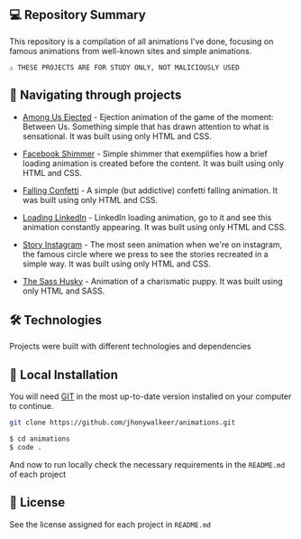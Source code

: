 ## 💻 Repository Summary

This repository is a compilation of all animations I've done, focusing on famous animations from well-known sites and simple animations.

```text
⚠ THESE PROJECTS ARE FOR STUDY ONLY, NOT MALICIOUSLY USED
```

## 🚩 Navigating through projects

- [Among Us Ejected](https://github.com/jhonywalkeer/animations/tree/master/among-us-ejected) - Ejection animation of the game of the moment: Between Us. Something simple that has drawn attention to what is sensational. It was built using only HTML and CSS.

- [Facebook Shimmer](https://github.com/jhonywalkeer/animations/tree/master/facebook-shimmer-animation) - Simple shimmer that exemplifies how a brief loading animation is created before the content. It was built using only HTML and CSS.

- [Falling Confetti](https://github.com/jhonywalkeer/animations/tree/main/falling-confetti) - A simple (but addictive) confetti falling animation. It was built using only HTML and CSS.

- [Loading LinkedIn](https://github.com/jhonywalkeer/animations/tree/master/loading-linkedin-animation) - LinkedIn loading animation, go to it and see this animation constantly appearing. It was built using only HTML and CSS.

- [Story Instagram](https://github.com/jhonywalkeer/animations/tree/master/story-instagram-animation) - The most seen animation when we're on instagram, the famous circle where we press to see the stories recreated in a simple way. It was built using only HTML and CSS.

- [The Sass Husky](https://github.com/jhonywalkeer/animations/tree/master/the-sass-husky) - Animation of a charismatic puppy. It was built using only HTML and SASS.



## 🛠 Technologies

Projects were built with different technologies and dependencies

## 🔨 Local Installation

You will need [GIT](https://git-scm.com/) in the most up-to-date version installed on your computer to continue.

```bash
git clone https://github.com/jhonywalkeer/animations.git

$ cd animations
$ code .
```

And now to run locally check the necessary requirements in the `README.md` of each project


## 📖 License

See the license assigned for each project in `README.md`
